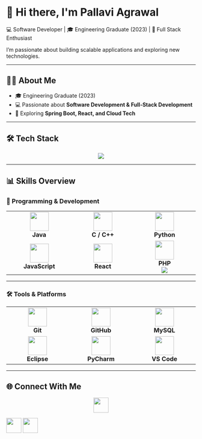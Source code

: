 # 👋 Hi there, I'm Pallavi Agrawal  

💻 Software Developer | 🎓 Engineering Graduate (2023) | 🚀 Full Stack Enthusiast  

I’m passionate about building scalable applications and exploring new technologies.  

---

## 👩‍💻 About Me  

- 🎓 Engineering Graduate (2023)   
- 💻 Passionate about **Software Development & Full-Stack Development**  
- 🌱 Exploring **Spring Boot, React, and Cloud Tech**  

---

## 🛠️ Tech Stack  

<p align="center">
  <img src="https://skillicons.dev/icons?i=java,react,html,css,js,python,c,cpp,mysql,php,git,github,eclipse,vscode,wordpress" />
</p>

---

## 📊 Skills Overview  

### 🚀 Programming & Development  

<table>
  <tr>
    <td align="center" width="200">
      <img src="https://cdn.jsdelivr.net/gh/devicons/devicon/icons/java/java-original.svg" width="50" /><br />
      <b>Java</b><br />
<!--       <img src="https://percent-skill-bar.vercel.app/api/bar?title=Java&percent=85&width=200&color=blue" /> -->
    </td>
    <td align="center" width="200">
      <img src="https://cdn.jsdelivr.net/gh/devicons/devicon/icons/cplusplus/cplusplus-original.svg" width="50" /><br />
      <b>C / C++</b><br />
<!--       <img src="https://percent-skill-bar.vercel.app/api/bar?title=C/C++&percent=75&width=200&color=blue" /> -->
    </td>
    <td align="center" width="200">
      <img src="https://cdn.jsdelivr.net/gh/devicons/devicon/icons/python/python-original.svg" width="50" /><br />
      <b>Python</b><br />
<!--       <img src="https://percent-skill-bar.vercel.app/api/bar?title=Python&percent=65&width=200&color=blue" /> -->
    </td>
  </tr>
  <tr>
    <td align="center" width="200">
      <img src="https://cdn.jsdelivr.net/gh/devicons/devicon/icons/javascript/javascript-original.svg" width="50" /><br />
      <b>JavaScript</b><br />
<!--       <img src="https://percent-skill-bar.vercel.app/api/bar?title=JavaScript&percent=70&width=200&color=blue" /> -->
    </td>
    <td align="center" width="200">
      <img src="https://cdn.jsdelivr.net/gh/devicons/devicon/icons/react/react-original.svg" width="50" /><br />
      <b>React</b><br />
<!--       <img src="https://percent-skill-bar.vercel.app/api/bar?title=React&percent=60&width=200&color=blue" /> -->
    </td>
    <td align="center" width="200">
      <img src="https://cdn.jsdelivr.net/gh/devicons/devicon/icons/php/php-original.svg" width="50" /><br />
      <b>PHP</b><br />
      <img src="https://percent-skill-bar.vercel.app/api/bar?title=PHP&percent=55&width=200&color=blue" />
    </td>
  </tr>
</table>

---

### 🛠 Tools & Platforms  

<table>
  <tr>
    <td align="center" width="200">
      <img src="https://cdn.jsdelivr.net/gh/devicons/devicon/icons/git/git-original.svg" width="50" /><br />
      <b>Git</b><br />
<!--       <img src="https://percent-skill-bar.vercel.app/api/bar?title=Git&percent=80&width=200&color=green" /> -->
    </td>
    <td align="center" width="200">
      <img src="https://cdn.jsdelivr.net/gh/devicons/devicon/icons/github/github-original.svg" width="50" /><br />
      <b>GitHub</b><br />
<!--       <img src="https://percent-skill-bar.vercel.app/api/bar?title=GitHub&percent=85&width=200&color=green" /> -->
    </td>
    <td align="center" width="200">
      <img src="https://cdn.jsdelivr.net/gh/devicons/devicon/icons/mysql/mysql-original.svg" width="50" /><br />
      <b>MySQL</b><br />
<!--       <img src="https://percent-skill-bar.vercel.app/api/bar?title=MySQL&percent=70&width=200&color=green" /> -->
    </td>
    
  </tr>
  <tr>
    <td align="center" width="200">
      <img src="https://cdn.jsdelivr.net/gh/devicons/devicon/icons/eclipse/eclipse-original.svg" width="50" /><br />
      <b>Eclipse</b><br />
<!--       <img src="https://percent-skill-bar.vercel.app/api/bar?title=Eclipse&percent=70&width=200&color=green" /> -->
    </td>
    <td align="center" width="200">
      <img src="https://cdn.jsdelivr.net/gh/devicons/devicon/icons/pycharm/pycharm-original.svg" width="50" /><br />
      <b>PyCharm</b><br />
<!--       <img src="https://percent-skill-bar.vercel.app/api/bar?title=PyCharm&percent=75&width=200&color=green" /> -->
    </td>
   <td align="center" width="200">
      <img src="https://cdn.jsdelivr.net/gh/devicons/devicon/icons/vscode/vscode-original.svg" width="50" /><br />
      <b>VS Code</b><br />
<!--       <img src="https://percent-skill-bar.vercel.app/api/bar?title=VSCode&percent=90&width=200&color=green" /> -->
    </td>
  </tr>
</table>


---

## 🌐 Connect With Me  

<p align="center">
 <a href="mailto:pallaviagrawal689@gmail.com">
  <img src="https://img.icons8.com/fluency/48/gmail-new.png" width="40"/>
</a>

  <a href="https://www.linkedin.com/in/pallavi-agrawal123/"><img src="https://img.icons8.com/fluency/48/linkedin.png" width="40"/></a>
  <a href="https://github.com/Pallavi689"><img src="https://img.icons8.com/fluency/48/github.png" width="40"/></a>
</p>
